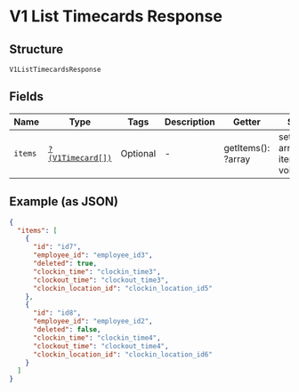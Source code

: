 
# V1 List Timecards Response

## Structure

`V1ListTimecardsResponse`

## Fields

| Name | Type | Tags | Description | Getter | Setter |
|  --- | --- | --- | --- | --- | --- |
| `items` | [`?(V1Timecard[])`](/doc/models/v1-timecard.md) | Optional | - | getItems(): ?array | setItems(?array items): void |

## Example (as JSON)

```json
{
  "items": [
    {
      "id": "id7",
      "employee_id": "employee_id3",
      "deleted": true,
      "clockin_time": "clockin_time3",
      "clockout_time": "clockout_time3",
      "clockin_location_id": "clockin_location_id5"
    },
    {
      "id": "id8",
      "employee_id": "employee_id2",
      "deleted": false,
      "clockin_time": "clockin_time4",
      "clockout_time": "clockout_time4",
      "clockin_location_id": "clockin_location_id6"
    }
  ]
}
```

